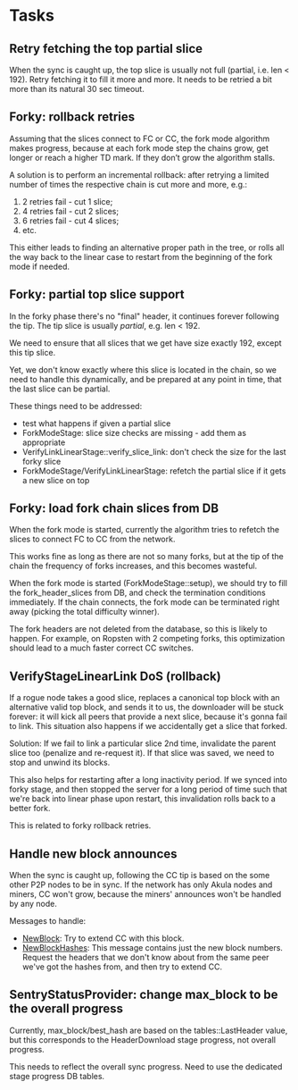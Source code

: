 # Tasks

## Retry fetching the top partial slice

When the sync is caught up, the top slice is usually not full (partial, i.e. len < 192).
Retry fetching it to fill it more and more.
It needs to be retried a bit more than its natural 30 sec timeout.


## Forky: rollback retries

Assuming that the slices connect to FC or CC, the fork mode algorithm makes progress, because at each fork mode step the chains grow, get longer or reach a higher TD mark. If they don’t grow the algorithm stalls. 

A solution is to perform an incremental rollback: after retrying a limited number of times the respective chain is cut more and more, e.g.:

1. 2 retries fail - cut 1 slice;
1. 4 retries fail - cut 2 slices;
1. 6 retries fail - cut 4 slices;
1. etc.

This either leads to finding an alternative proper path in the tree, or rolls all the way back to the linear case to restart from the beginning of the fork mode if needed.


## Forky: partial top slice support

In the forky phase there's no "final" header, it continues forever following the tip.
The tip slice is usually _partial_, e.g. len < 192.

We need to ensure that all slices that we get have size exactly 192,
except this tip slice. 

Yet, we don't know exactly where this slice is located in the chain,
so we need to handle this dynamically,
and be prepared at any point in time, that the last slice can be partial.

These things need to be addressed:

* test what happens if given a partial slice
* ForkModeStage: slice size checks are missing - add them as appropriate
* VerifyLinkLinearStage::verify_slice_link: don't check the size for the last forky slice
* ForkModeStage/VerifyLinkLinearStage: refetch the partial slice if it gets a new slice on top


## Forky: load fork chain slices from DB

When the fork mode is started, currently the algorithm tries to refetch
the slices to connect FC to CC from the network.

This works fine as long as there are not so many forks,
but at the tip of the chain the frequency of forks increases,
and this becomes wasteful.

When the fork mode is started (ForkModeStage::setup),
we should try to fill the fork_header_slices from DB,
and check the termination conditions immediately.
If the chain connects, the fork mode can be terminated right away
(picking the total difficulty winner).

The fork headers are not deleted from the database,
so this is likely to happen. For example, on Ropsten with 2 competing forks,
this optimization should lead to a much faster correct CC switches.


## VerifyStageLinearLink DoS (rollback)

If a rogue node takes a good slice, replaces a canonical top block with an alternative valid top block,
and sends it to us, the downloader will be stuck forever:
it will kick all peers that provide a next slice, because it's gonna fail to link.
This situation also happens if we accidentally get a slice that forked.

Solution:
If we fail to link a particular slice 2nd time,
invalidate the parent slice too (penalize and re-request it).
If that slice was saved, we need to stop and unwind its blocks.

This also helps for restarting after a long inactivity period.
If we synced into forky stage, and then stopped the server for
a long period of time such that we're back into linear phase upon restart,
this invalidation rolls back to a better fork.

This is related to forky rollback retries.


## Handle new block announces

When the sync is caught up, following the CC tip is based on the some other P2P nodes to be in sync.
If the network has only Akula nodes and miners, CC won't grow, because the miners' announces won't be handled by any node.

Messages to handle:

* [NewBlock](https://github.com/ethereum/devp2p/blob/master/caps/eth.md#newblock-0x07):
    Try to extend CC with this block.
* [NewBlockHashes](https://github.com/ethereum/devp2p/blob/master/caps/eth.md#newblockhashes-0x01):
    This message contains just the new block numbers.
    Request the headers that we don't know about from the same peer we've got the hashes from,
    and then try to extend CC.


## SentryStatusProvider: change max_block to be the overall progress

Currently, max_block/best_hash are based on the tables::LastHeader value,
but this corresponds to the HeaderDownload stage progress,
not overall progress.

This needs to reflect the overall sync progress.
Need to use the dedicated stage progress DB tables.

